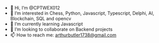 - 👋 Hi, I’m @CPTWEX012
- 👀 I’m interested in Chess, Python, Javascript, Typescript, Delphi, AI, Blockchain, SQL and opencv 
- 🌱 I’m currently learning Javascript
- 💞️ I’m looking to collaborate on Backend projects 
- 📫 How to reach me: arthurbutler1738@gmail.com

<!---
CPTWEX012/CPTWEX012 is a ✨ special ✨ repository because its `README.md` (this file) appears on your GitHub profile.
You can click the Preview link to take a look at your changes.
--->
